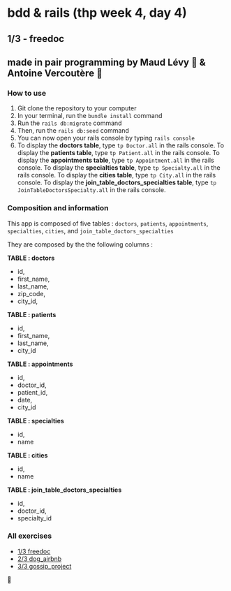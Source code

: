 # bdd & rails (thp week 4, day 4)

## 1/3 - freedoc

## made in pair programming by Maud Lévy :fried_shrimp: & Antoine Vercoutère :poultry_leg:

### How to use

1. Git clone the repository to your computer
2. In your terminal, run the `bundle install` command
3. Run the `rails db:migrate` command
3. Then, run the `rails db:seed` command
4. You can now open your rails console by typing `rails console`
5. To display the **doctors table**, type `tp Doctor.all` in the rails console. To display the **patients table**, type `tp Patient.all` in the rails console. To display the **appointments table**, type `tp Appointment.all` in the rails console. To display the **specialties table**, type `tp Specialty.all` in the rails console. To display the **cities table**, type `tp City.all` in the rails console. To display the **join_table_doctors_specialties table**, type `tp JoinTableDoctorsSpecialty.all` in the rails console.


### Composition and information

This app is composed of five tables : `doctors`, `patients`, `appointments`, `specialties`, `cities`, and `join_table_doctors_specialties`

They are composed by the the following columns :

**TABLE : doctors**
* id,
* first_name,
* last_name,
* zip_code,
* city_id,

**TABLE : patients** 
* id,
* first_name,
* last_name,
* city_id

**TABLE : appointments** 
* id,
* doctor_id,
* patient_id,
* date,
* city_id

**TABLE : specialties** 
* id,
* name

**TABLE : cities** 
* id,
* name

**TABLE : join_table_doctors_specialties** 
* id,
* doctor_id,
* specialty_id

### All exercises

* [1/3 freedoc](https://github.com/mlla0/freedoc "#")
* [2/3 dog_airbnb](https://github.com/mlla0/dog_airbnb "#")
* [3/3 gossip_project](https://github.com/avnd26/gossip_project "#")

:kiss: